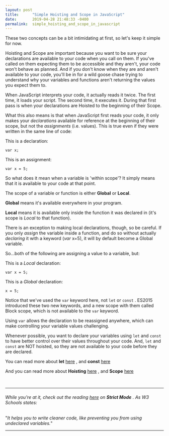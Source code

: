 ```yaml
---
layout: post
title:      "Simple Hoisting and Scope in JavaScript"
date:       2019-04-28 21:48:33 -0400
permalink:  simple_hoisting_and_scope_in_javascript
---
```



These two concepts can be a bit intimidating at first, so let's keep it simple for now.

Hoisting and Scope are important because you want to be sure your declarations are available to your code when you call on them.  If you've called on them expecting them to be accessible and they aren't, your code won't behave as planned.  And if you don't know when they are and aren't available to your code, you'll be in for a wild goose chase trying to understand why your variables and functions aren't returning the values you expect them to.

When JavaScript interprets your code, it actually reads it twice.  The first time, it loads your script.  The second time, it executes it.  During that first pass is when your declarations are Hoisted to the beginning of their Scope.  

What this also means is that when JavaScript first reads your code, it only makes your *declarations* available for reference at the beginning of their scope, but not the *assignments* (i.e. values).  This is true even if they were written in the same line of code:


This is a declaration:

```var x;```


This is an assignment:

```var x = 5;```



So what does it mean when a variable is 'within scope'?  It simply means that it is available to your code at that point.

The scope of a variable or function is either **Global** or **Local**.

**Global** means it's available everywhere in your program.

**Local** means it is  available only inside the function it was declared in (it's scope is *Local* to that function).

There is an exception to making local declarations, though, so be careful.  If you only *assign* the variable inside a function, and do so without actually *declaring* it with a keyword (*var* x=5), it will by default become a Global variable.

So...both of the following are assigning a value to a variable, but:

This is a *Local* declaration:

```var x = 5;```

 
 
This is a *Global* declaration:

```x = 5;```


Notice that we've used the  `var`  keyword here, not  `let`  or  `const` .  ES2015 introduced these two new keywords, and a new scope with them called Block scope, which is not available to the  `var`  keyword.

Using `var`  allows the declaration to be reassigned anywhere, which can make controlling your variable values challenging.

Whenever possible, you want to declare your variables using  `let`  and  `const`  to have better control over their values throughout your code.  And,   `let`  and  `const`  are NOT hoisted, so they are not available to your code before they are declared.

You can read more about  **let**  [here](https://www.w3schools.com/js/js_let.asp) , and  **const**  [here](https://www.w3schools.com/js/js_const.asp)

And you can read more about **Hoisting** [here](https://www.w3schools.com/js/js_hoisting.asp)  , and **Scope** [here](https://www.w3schools.com/js/js_scope.asp)

&nbsp;


* * *

###### While you're at it, check out the reading [here](https://www.w3schools.com/js/js_strict.asp) on **Strict Mode** .  As W3 Schools states:

"*It helps you to write cleaner code, like preventing you from using undeclared variables.*"


* * *

